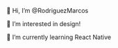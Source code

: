  👋 Hi, I’m @RodriguezMarcos
 
 👀 I’m interested in design!
 
 🌱 I’m currently learning React Native
 
<!---
RodriguezMarcos/RodriguezMarcos is a ✨ special ✨ repository because its `README.md` (this file) appears on your GitHub profile.
You can click the Preview link to take a look at your changes.
--->
